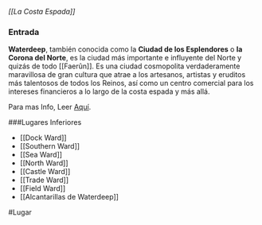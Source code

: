 *[[La Costa Espada]]*

### Entrada
**Waterdeep**, también conocida como la **Ciudad de los Esplendores** o **la Corona del Norte**, es la ciudad más importante e influyente del Norte y quizás de todo [[Faerûn]]. Es una ciudad cosmopolita verdaderamente maravillosa de gran cultura que atrae a los artesanos, artistas y eruditos más talentosos de todos los Reinos, así como un centro comercial para los intereses financieros a lo largo de la costa espada y más allá.

Para mas Info, Leer [Aquí](https://forgottenrealms.fandom.com/wiki/Waterdeep).

###Lugares Inferiores
- [[Dock Ward]]
- [[Southern Ward]]
- [[Sea Ward]]
- [[North Ward]]
- [[Castle Ward]]
- [[Trade Ward]]
- [[Field Ward]]
- [[Alcantarillas de Waterdeep]]

#Lugar 